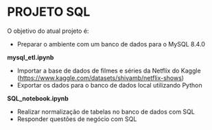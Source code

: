 # **PROJETO SQL**
O objetivo do atual projeto é:
- Preparar o ambiente com um banco de dados para o MySQL 8.4.0

**mysql_etl.ipynb**
- Importar a base de dados de filmes e séries da Netflix do Kaggle (https://www.kaggle.com/datasets/shivamb/netflix-shows)
- Exportar os dados para o banco de dados local utilizando Python  

**SQL_notebook.ipynb**
- Realizar normalização de tabelas no banco de dados com SQL
- Responder questões de negócio com SQL